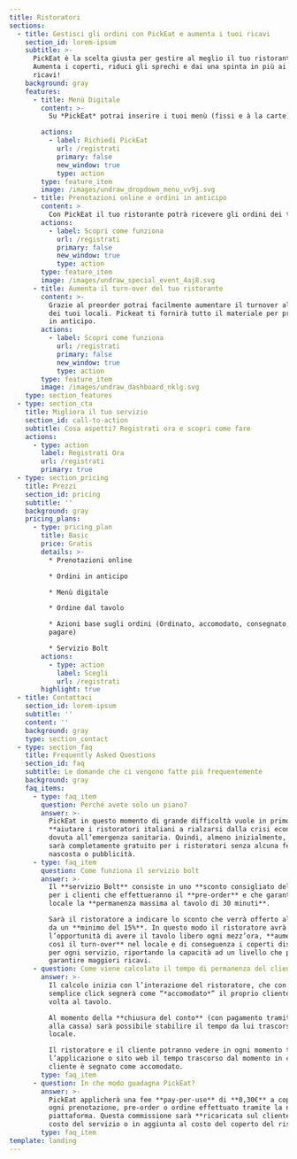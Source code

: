 ```yaml
---
title: Ristoratori
sections:
  - title: Gestisci gli ordini con PickEat e aumenta i tuoi ricavi
    section_id: lorem-ipsum
    subtitle: >-
      PickEat è la scelta giusta per gestire al meglio il tuo ristorante.
      Aumenta i coperti, riduci gli sprechi e dai una spinta in più ai tuoi
      ricavi!
    background: gray
    features:
      - title: Menù Digitale
        content: >-
          Su *PickEat* potrai inserire i tuoi menù (fissi e à la carte) e renderli disponibili ai tuoi clienti in digitale e consultabili online oppure tramite card NFC. Come ristoratore potrai gestire i tuoi menù scegliendo quali rendere visibili e in quale periodo.

        actions:
          - label: Richiedi PickEat
            url: /registrati
            primary: false
            new_window: true
            type: action
        type: feature_item
        image: /images/undraw_dropdown_menu_vv9j.svg
      - title: Prenotazioni online e ordini in anticipo
        content: >
          Con PickEat il tuo ristorante potrà ricevere gli ordini dei tuoi clienti in anticipo, rendendo il tuo servizio più efficiente e su misura per i tuoi clienti. Il pre-order ti permetterà di organizzarti al meglio, ottimizzando il tempo e la linea di preparazione in cucina, rispondendo alle esigenze della tua clientela target. 
        actions:
          - label: Scopri come funziona
            url: /registrati
            primary: false
            new_window: true
            type: action
        type: feature_item
        image: /images/undraw_special_event_4aj8.svg
      - title: Aumenta il turn-over del tuo ristorante
        content: >-
          Grazie al preorder potrai facilmente aumentare il turnover all'interno
          dei tuoi locali. Pickeat ti fornirà tutto il materiale per prepararti
          in anticipo.
        actions:
          - label: Scopri come funziona
            url: /registrati
            primary: false
            new_window: true
            type: action
        type: feature_item
        image: /images/undraw_dashboard_nklg.svg
    type: section_features
  - type: section_cta
    title: Migliora il tuo servizio
    section_id: call-to-action
    subtitle: Cosa aspetti? Registrati ora e scopri come fare
    actions:
      - type: action
        label: Registrati Ora
        url: /registrati
        primary: true
  - type: section_pricing
    title: Prezzi
    section_id: pricing
    subtitle: ''
    background: gray
    pricing_plans:
      - type: pricing_plan
        title: Basic
        price: Gratis
        details: >-
          * Prenotazioni online

          * Ordini in anticipo 

          * Menù digitale

          * Ordine dal tavolo

          * Azioni base sugli ordini (Ordinato, accomodato, consegnato, da
          pagare)

          * Servizio Bolt
        actions:
          - type: action
            label: Scegli
            url: /registrati
        highlight: true
  - title: Contattaci
    section_id: lorem-ipsum
    subtitle: ''
    content: ''
    background: gray
    type: section_contact
  - type: section_faq
    title: Frequently Asked Questions
    section_id: faq
    subtitle: Le domande che ci vengono fatte più frequentemente
    background: gray
    faq_items:
      - type: faq_item
        question: Perché avete solo un piano?
        answer: >-
          PickEat in questo momento di grande difficoltà vuole in primo luogo
          **aiutare i ristoratori italiani a rialzarsi dalla crisi economica**
          dovuta all’emergenza sanitaria. Quindi, almeno inizialmente, PickEat
          sarà completamente gratuito per i ristoratori senza alcuna fee
          nascosta o pubblicità.
      - type: faq_item
        question: Come funziona il servizio bolt
        answer: >-
          Il **servizio Bolt** consiste in uno **sconto consigliato del 30%**
          per i clienti che effettueranno il **pre-order** e che garantiranno al
          locale la **permanenza massima al tavolo di 30 minuti**. 

          Sarà il ristoratore a indicare lo sconto che verrà offerto al cliente
          da un **minimo del 15%**. In questo modo il ristoratore avrà
          l’opportunità di avere il tavolo libero ogni mezz’ora, **aumentando
          così il turn-over** nel locale e di conseguenza i coperti disponibili
          per ogni servizio, riportando la capacità ad un livello che possa
          garantire maggiori ricavi.
      - question: Come viene calcolato il tempo di permanenza del cliente nel locale?
        answer: >-
          Il calcolo inizia con l’interazione del ristoratore, che con un
          semplice click segnerà come “*accomodato*” il proprio cliente una
          volta al tavolo.

          Al momento della **chiusura del conto** (con pagamento tramite app o
          alla cassa) sarà possibile stabilire il tempo da lui trascorso nel
          locale.

          Il ristoratore e il cliente potranno vedere in ogni momento tramite
          l’applicazione o sito web il tempo trascorso dal momento in cui il
          cliente è segnato come accomodato.
        type: faq_item
      - question: In che modo guadagna PickEat?
        answer: >-
          PickEat applicherà una fee **pay-per-use** di **0,30€** a coperto per
          ogni prenotazione, pre-order o ordine effettuato tramite la nostra
          piattaforma. Questa commissione sarà **ricaricata sul cliente** come
          costo del servizio o in aggiunta al costo del coperto del ristoratore.
        type: faq_item
template: landing
---
```

